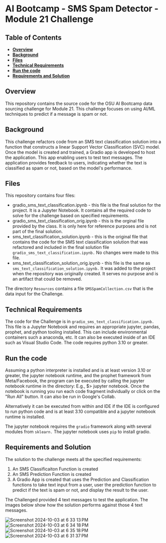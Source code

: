 # AI Bootcamp - SMS Spam Detector - Module 21 Challenge

## Table of Contents
*  [**Overview**](#overview)
*  [**Background**](#background)
*  [**Files**](#files)
*  [**Technical Requirements**](#technical-requirements)
*  [**Run the code**](#run-the-code)
*  [**Requirements and Solution**](#requirements-and-solution)

## Overview
This repository contains the source code for the OSU AI Bootcamp data sourcing challenge for Module 21. This challenge focuses on using AI/ML techniques to predict if a message is spam or not.

## Background
This challenge refactors code from an SMS text classification solution into a function that constructs a linear Support Vector Classification (SVC) model. Once the model is created and trained, a Gradio app is developed to host the application. This app enabling users to test text messages. The application provides feedback to users, indicating whether the text is classified as spam or not, based on the model's performance.

## Files
This repository contains four files:
*  gradio_sms_text_classification.ipynb - this file is the final solution for the project. It is a Jupyter Notebook. It contains all the required code to solve for the challenge based on specified requirements.
*  gradio_sms_text_classification_orig.ipynb - this is the orginal file provided by the class. It is only here for reference purposes and is not part of the final solution.
*  sms_text_classification_solution.ipynb - this is the original file that contains the code for the SMS text classification solution that was refactored and included in the final solution file `gradio_sms_text_classification.ipynb.` No changes were made to this file.
*  sms_text_classification_solution_orig.ipynb - this file is the same as `sms_text_classification_solution.ipynb.` It was added to the project when the repository was originally created. It serves no purpose and is an artifact that could be removed.

The directory `Resources` contains a file `SMSSpamCollection.csv` that is the data input for the Challenge.

## Technical Requirements
The code for the Challenge is in `gradio_sms_text_classification.ipynb.` This file is a Jupyter Notebook and requires an appropriate jupyter, pandas, prophet, and python tooling installed. This can include environmental containers such a anaconda, etc. It can also be executed inside of an IDE such as Visual Studio Code. The code requires python 3.10 or greater.


## Run the code
Assuming a python interpreter is installed and is at least version 3.10 or greater, the jupyter notebook runtime, and the prophet framework from Meta/Facebook, the program can be executed by calling the jupyter notebook runtime in the directory: E.g., $> jupyter notebook. Once the notebook is running you run each code fragment individually or click on the "Run All" button. It can also be run in Google's Collab.

Alternatively it can be executed from within and IDE if the IDE is configured to run python code and is at least 3.10 compatible and a jupyter notebook runtime is installed.

The jupyter notebook requires the `gradio` framework along with several modules from `sklearn.` The jupyter notebook uses `pip` to install gradio.


## Requirements and Solution
The solution to the challenge meets all the specified requirements:
1. An SMS Classificaiton Function is created
2. An SMS Prediction Function is created
3. A Gradio App is created that uses the Prediction and Classification functions to take text input from a user, user the prediction function to predict if the text is spam or not, and display the result to the user.

The Challenged provided 4 text messages to test the application. The images below show how the solution performs against those 4 text messages.

![Screenshot 2024-10-03 at 6 33 13 PM](https://github.com/user-attachments/assets/056705db-18dd-4cdf-a7bb-663e6ce5f8fa)
![Screenshot 2024-10-03 at 6 34 18 PM](https://github.com/user-attachments/assets/6661d567-57d2-4e97-aa0d-2eaf0d927dc2)
![Screenshot 2024-10-03 at 6 35 18 PM](https://github.com/user-attachments/assets/2ef60538-066e-47cb-831a-046fd546b7b5)
![Screenshot 2024-10-03 at 6 31 37 PM](https://github.com/user-attachments/assets/d1f3b572-0d27-4aa7-b4e5-87c9dc9cd325)
